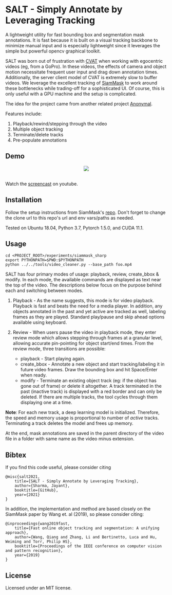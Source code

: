 # SALT - Simply Annotate by Leveraging Tracking

A lightweight utility for fast bounding box and segmentation mask annotations. It is fast because it is built on a visual tracking backbone to minimize manual input and is especially lightweight since it leverages the simple but powerful opencv graphical toolkit. 

SALT was born out of frustration with [CVAT](https://github.com/openvinotoolkit/cvat) when working with egocentric videos (eg, from a GoPro). In these videos, the effects of camera and object motion necessitate frequent user input and drag down annotation times. Additionally, the server client model of CVAT is extremely slow to buffer videos. We leverage the excellent tracking of [SiamMask](http://www.robots.ox.ac.uk/~qwang/SiamMask) to work around these bottlenecks while trading-off for a sophisticated UI. Of course, this is only useful with a GPU machine and the setup is complicated.

The idea for the project came from another related project [Anonymal](https://github.com/ezelikman/anonymal).

Features include:

1. Playback/rewind/stepping through the video
2. Multiple object tracking
3. Terminate/delete tracks
4. Pre-populate annotations 

## Demo
<div align="center">
  <img src="demo.gif" />
</div>
<br>

Watch the [screencast](https://youtu.be/9Gp0ORBF66o) on youtube.

## Installation
Follow the setup instructions from SiamMask's [repo](https://github.com/foolwood/SiamMask#environment-setup). Don't forget to change the clone url to this repo's url and env vars/paths as needed.

Tested on Ubuntu 18.04, Python 3.7, Pytorch 1.5.0, and CUDA 11.1.

## Usage

```shell
cd <PROJECT_ROOT>/experiments/siammask_sharp
export PYTHONPATH=$PWD:$PYTHONPATH
python ../../tools/video_cleaner.py --base_path foo.mp4
```
SALT has four primary modes of usage: playback, review, create_bbox & modify. In each mode, the available commands are displayed as text near the top of the video. The descriptions below focus on the purpose behind each and switching between modes.

1. Playback - As the name suggests, this mode is for video playback. Playback is fast and beats the need for a media player. In addition, any objects annotated in the past and yet active are tracked as well, labeling frames as they are played. Standard play/pause and skip ahead options available using keyboard.

2. Review - When users pause the video in playback mode, they enter review mode which allows stepping through frames at a granular level, allowing accurate pin-pointing for object start/end times. From the review mode, three transitions are possible:
    - playback - Start playing again.
    - create_bbox - Annotate a new object and start tracking/labeling it in future video frames. Draw the bounding box and hit Space/Enter when ready.
    - modify - Terminate an existing object track (eg: if the object has gone out of frame) or delete it altogether. A track terminated in the past (inactive track) is displayed with a red border and can only be deleted. If there are multiple tracks, the tool cycles through them displaying one at a time.
  
__Note__: For each new track, a deep learning model is initialized. Therefore, the speed and memory usage is proportional to number of _active_ tracks. Terminating a track deletes the model and frees up memory.

At the end, mask annotations are saved in the parent directory of the video file in a folder with same name as the video minus extension.

## Bibtex
If you find this code useful, please consider citing 
```
@misc{salt2021,
    title={SALT - Simply Annotate by Leveraging Tracking},
    author={Sharma, Jayant},
    booktitle={GitHub},
    year={2021}
}
```

In addition, the implementation and method are based closely on the SiamMask paper by Wang et. al (2019), so please consider citing:

```
@inproceedings{wang2019fast,
    title={Fast online object tracking and segmentation: A unifying approach},
    author={Wang, Qiang and Zhang, Li and Bertinetto, Luca and Hu, Weiming and Torr, Philip HS},
    booktitle={Proceedings of the IEEE conference on computer vision and pattern recognition},
    year={2019}
}
```

## License
Licensed under an MIT license.

